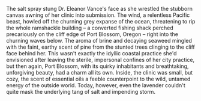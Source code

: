 The salt spray stung Dr. Eleanor Vance's face as she wrestled the stubborn canvas awning of her clinic into submission.  The wind, a relentless Pacific beast, howled off the churning grey expanse of the ocean, threatening to rip the whole ramshackle building – a converted fishing shack perched precariously on the cliff edge of Port Blossom, Oregon – right into the churning waves below.  The aroma of brine and decaying seaweed mingled with the faint, earthy scent of pine from the stunted trees clinging to the cliff face behind her.  This wasn't exactly the idyllic coastal practice she'd envisioned after leaving the sterile, impersonal confines of her city practice, but then again, Port Blossom, with its quirky inhabitants and breathtaking, unforgiving beauty, had a charm all its own.  Inside, the clinic was small, but cozy, the scent of essential oils a feeble counterpoint to the wild, untamed energy of the outside world.  Today, however, even the lavender couldn't quite mask the underlying tang of salt and impending storm.
